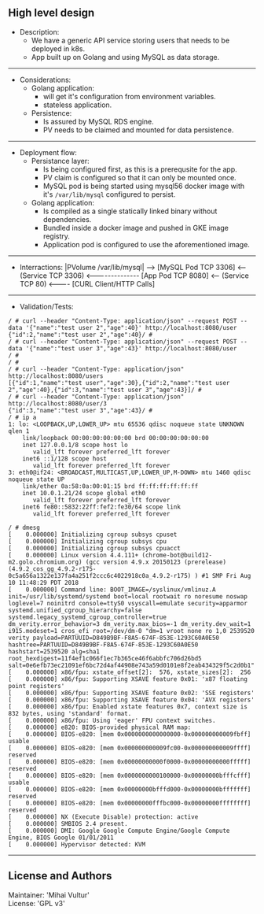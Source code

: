 ## High level design

* Description:
    - We have a generic API service storing users that needs to be deployed in k8s.
    - App built up on Golang and using MySQL as data storage.

---
* Considerations:
    - Golang application:
        - will get it's configuration from environment variables.
        - stateless application.
    - Persistence:
        - Is assured by MySQL RDS engine.
        - PV needs to be claimed and mounted for data persistence.


---
* Deployment flow:
    - Persistance layer:
        - Is being configured first, as this is a prerequsite for the app.
        - PV claim is configured so that it can only be mounted once.
        - MySQL pod is being started using mysql56 docker image with it's `/var/lib/mysql` configured to persist.
    - Golang application:
        - Is compiled as a single statically linked binary without dependencies.
        - Bundled inside a docker image and pushed in GKE image registry.
        - Application pod is configured to use the aforementioned image.



---
* Interractions:
    |PVolume /var/lib/mysql| --> [MySQL Pod TCP 3306] <-- (Service TCP 3306)  <-------------- [App Pod TCP 8080] <-- (Service TCP 80)   <---- [CURL Client/HTTP Calls]

---
* Validation/Tests: 
```
/ # curl --header "Content-Type: application/json" --request POST --data '{"name":"test user 2","age":40}' http://localhost:8080/user
{"id":2,"name":"test user 2","age":40}/ # 
/ # curl --header "Content-Type: application/json" --request POST --data '{"name":"test user 3","age":43}' http://localhost:8080/user
/ # 
/ # 
/ # curl --header "Content-Type: application/json" http://localhost:8080/users
[{"id":1,"name":"test user","age":30},{"id":2,"name":"test user 2","age":40},{"id":3,"name":"test user 3","age":43}]/ # 
/ # curl --header "Content-Type: application/json" http://localhost:8080/user/3
{"id":3,"name":"test user 3","age":43}/ # 
/ # ip a
1: lo: <LOOPBACK,UP,LOWER_UP> mtu 65536 qdisc noqueue state UNKNOWN qlen 1
    link/loopback 00:00:00:00:00:00 brd 00:00:00:00:00:00
    inet 127.0.0.1/8 scope host lo
       valid_lft forever preferred_lft forever
    inet6 ::1/128 scope host 
       valid_lft forever preferred_lft forever
3: eth0@if24: <BROADCAST,MULTICAST,UP,LOWER_UP,M-DOWN> mtu 1460 qdisc noqueue state UP 
    link/ether 0a:58:0a:00:01:15 brd ff:ff:ff:ff:ff:ff
    inet 10.0.1.21/24 scope global eth0
       valid_lft forever preferred_lft forever
    inet6 fe80::5832:22ff:fef2:fe30/64 scope link 
       valid_lft forever preferred_lft forever

/ # dmesg 
[    0.000000] Initializing cgroup subsys cpuset
[    0.000000] Initializing cgroup subsys cpu
[    0.000000] Initializing cgroup subsys cpuacct
[    0.000000] Linux version 4.4.111+ (chrome-bot@build12-m2.golo.chromium.org) (gcc version 4.9.x 20150123 (prerelease) (4.9.2_cos_gg_4.9.2-r175-0c5a656a1322e137fa4a251f2ccc6c4022918c0a_4.9.2-r175) ) #1 SMP Fri Aug 10 11:48:29 PDT 2018
[    0.000000] Command line: BOOT_IMAGE=/syslinux/vmlinuz.A init=/usr/lib/systemd/systemd boot=local rootwait ro noresume noswap loglevel=7 noinitrd console=ttyS0 vsyscall=emulate security=apparmor systemd.unified_cgroup_hierarchy=false systemd.legacy_systemd_cgroup_controller=true dm_verity.error_behavior=3 dm_verity.max_bios=-1 dm_verity.dev_wait=1 i915.modeset=1 cros_efi root=/dev/dm-0 "dm=1 vroot none ro 1,0 2539520 verity payload=PARTUUID=D849B9BF-F8A5-674F-853E-1293C60A0E50 hashtree=PARTUUID=D849B9BF-F8A5-674F-853E-1293C60A0E50 hashstart=2539520 alg=sha1 root_hexdigest=11f4ef1c066f1ec7b365ce46f6abbfc706d26bd5 salt=0e6efb73ec21091ef6bc72d4af44908e743a59d0101e8f2eab434329f5c2d0b1"
[    0.000000] x86/fpu: xstate_offset[2]:  576, xstate_sizes[2]:  256
[    0.000000] x86/fpu: Supporting XSAVE feature 0x01: 'x87 floating point registers'
[    0.000000] x86/fpu: Supporting XSAVE feature 0x02: 'SSE registers'
[    0.000000] x86/fpu: Supporting XSAVE feature 0x04: 'AVX registers'
[    0.000000] x86/fpu: Enabled xstate features 0x7, context size is 832 bytes, using 'standard' format.
[    0.000000] x86/fpu: Using 'eager' FPU context switches.
[    0.000000] e820: BIOS-provided physical RAM map:
[    0.000000] BIOS-e820: [mem 0x0000000000000000-0x000000000009fbff] usable
[    0.000000] BIOS-e820: [mem 0x000000000009fc00-0x000000000009ffff] reserved
[    0.000000] BIOS-e820: [mem 0x00000000000f0000-0x00000000000fffff] reserved
[    0.000000] BIOS-e820: [mem 0x0000000000100000-0x00000000bfffcfff] usable
[    0.000000] BIOS-e820: [mem 0x00000000bfffd000-0x00000000bfffffff] reserved
[    0.000000] BIOS-e820: [mem 0x00000000fffbc000-0x00000000ffffffff] reserved
[    0.000000] NX (Execute Disable) protection: active
[    0.000000] SMBIOS 2.4 present.
[    0.000000] DMI: Google Google Compute Engine/Google Compute Engine, BIOS Google 01/01/2011
[    0.000000] Hypervisor detected: KVM

```

---
## **License and Authors**

Maintainer:       'Mihai Vultur'<br>
License:          'GPL v3'<br>
